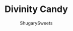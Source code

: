 ---
layout: ../../layouts/MarkdownPostLayout.astro
title: Divinity Candy
author: ShugarySweets
pubDate: 2018-10-26
description: "Divinity Candy is a Southern classic. Just one bite and you’ll be hooked on this chewy, soft vanilla treat packed with crunchy pecans!"
image_url: https://www.shugarysweets.com/wp-content/uploads/2019/11/untitleddivinity2.jpg
tags: ["Candy","American"]
calories: 60
protein: 0
carbohydrates: 13
fats: 1
fiber: 0
ingredients: ["2 ½ cup granulated sugar","½ cup light corn syrup","½ cup water","2 egg whites","1-2 teaspoons pure Vanilla extract (or almond extract)","½ cup chopped pecans"]
serves: 4
time: "1 hour 25 minutes"
prepTime: "1 hour"
instructions: ["In a large saucepan over medium high heat, combine the sugar, corn syrup, and the water. Cook and stir constantly until boiling. Clip the candy thermometer to the pan and without stirring over medium heat, bring the temperature up to 260°F (hard ball stage). This will take approximately ten minutes.","When the candy is nearly to the hard ball stage, begin the next step. In a large mixing bowl, attached to an electric freestanding mixer, beat egg whites until stiff peaks form.","Gradually, in a slow steady stream, pour in the hot mixture, beating on high the entire time. This should take about 3 minutes. Scrape the sides of the bowl and add in your Vanilla extract (or almond).","Continue to beat on high speed for approximately 6-10 minutes, until the candy starts to lose it’s glossy finish. When the beaters are lifted, the mixture should mound on itself, and not flatten. You can test it by dropping a spoonful onto a parchment paper lined baking sheet. If it stays mounded, the mixture has been beaten sufficiently. If it begins to flatten, continue beating and check again after a minute or so.","Once it’s properly beaten, fold in chopped pecans and spoon (I use a heaping tablespoon) onto your parchment paper lined baking sheets. Allow about an hour or two to set. Store in tightly covered container at room temperature. ENJOY"]
nutrition: ["60 calories","13 grams carbohydrates","0 milligrams cholesterol","1 grams fat","0 grams fiber","0 grams protein","0 grams saturated fat","5 milligrams sodium","13 grams sugar","0 grams trans fat","1 grams unsaturated fat"]
---